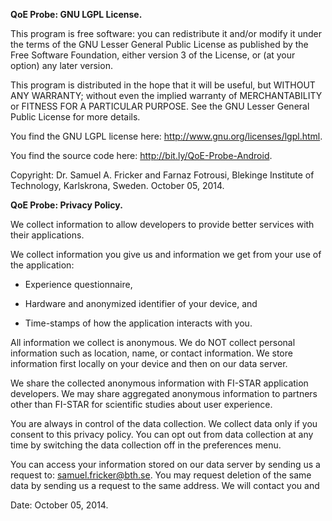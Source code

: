 **QoE Probe: GNU LGPL License.**

This program is free software: you can redistribute it and/or modify it
under the terms of the GNU Lesser General Public License as published by
the Free Software Foundation, either version 3 of the License, or (at
your option) any later version.

This program is distributed in the hope that it will be useful, but
WITHOUT ANY WARRANTY; without even the implied warranty of
MERCHANTABILITY or FITNESS FOR A PARTICULAR PURPOSE. See the GNU Lesser
General Public License for more details.

You find the GNU LGPL license here:
http://www.gnu.org/licenses/lgpl.html.

You find the source code here: http://bit.ly/QoE-Probe-Android.

Copyright: Dr. Samuel A. Fricker and Farnaz Fotrousi, Blekinge Institute
of Technology, Karlskrona, Sweden. October 05, 2014.

**QoE Probe: Privacy Policy.**

We collect information to allow developers to provide better services
with their applications.

We collect information you give us and information we get from your use
of the application:

-   Experience questionnaire,

-   Hardware and anonymized identifier of your device, and

-   Time-stamps of how the application interacts with you.

All information we collect is anonymous. We do NOT collect personal
information such as location, name, or contact information. We store
information first locally on your device and then on our data server.

We share the collected anonymous information with FI-STAR application
developers. We may share aggregated anonymous information to partners
other than FI-STAR for scientific studies about user experience.

You are always in control of the data collection. We collect data only
if you consent to this privacy policy. You can opt out from data
collection at any time by switching the data collection off in the
preferences menu.

You can access your information stored on our data server by sending us
a request to: samuel.fricker@bth.se. You may request deletion of the
same data by sending us a request to the same address. We will contact
you and

Date: October 05, 2014.
